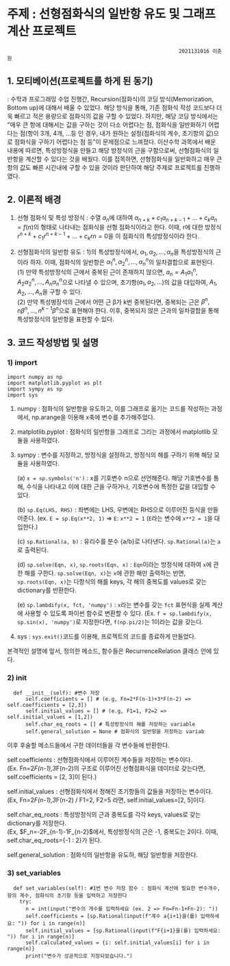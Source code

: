 # 주제 : 선형점화식의 일반항 유도 및 그래프 계산 프로젝트

                                                            2021131016 이준원

## 1. 모티베이션(프로젝트를 하게 된 동기)

   : 수학과 프로그래밍 수업 진행간, Recursion(점화식)의 코딩 방식(Memorization, Bottom up)에 대해서 배울 수 있었다. 해당 방식을 통해, 기존 점화식 작성 코드보다 더욱 빠르고 적은 용량으로 점화식의 값을 구할 수 있었다. 하지만, 해당 코딩 방식에서는 "매우 큰 항에 대해서는 값을 구하는 것이 다소 어렵다는 점, 점화식을 일반화하기 어렵다는 점(항이 3개, 4개, ...등 인 경우, 내가 원하는 설정(점화식의 계수, 초기항의 값)으로 점화식을 구하기 어렵다는 점 등"이 문제점으로 느껴졌다. 이산수학 과목에서 배운 내용에 따르면, 특성방정식을 만들고 해당 방정식의 근을 구함으로써, 선형점화식의 일반항을 계산할 수 있다는 것을 배웠다. 이를 접목하면, 선형점화식을 일반화하고 매우 큰 항의 값도 빠른 시간내에 구할 수 있을 것이라 판단하여 해당 주제로 프로젝트를 진행하였다.

## 2. 이론적 배경

  1) 선형 점화식 및 특성 방정식
     : 수열 ${a_n}$에 대하여 $a_{n+k}+c_1a_{n+k-1}+...+c_ka_n=f(n)$의 형태로 나타내는 점화식을 선형 점화식이라고 한다. 이때, r에 대한 방정식 $r^{n+k}+c_1r^{n+k-1}+...+c_kr{n}=0$을 이 점화식의 특성방정식이라 한다. 

  2) 선형점화식의 일반항 유도
     : 1)의 특성방정식에서, $α_{1}, α_{2}, ..., α_{n}$을 특성방정식의 근이라 하자. 이때, 점화식의 일반항은 $α_{1}^n, α_{2}^n, ..., α_{n}^n$의 일차결합으로 표현된다.
     <br/>(1) 만약 특성방정식의 근에서 중복된 근이 존재하지 않으면, ${a_n}=A_1α_{1}^n, A_2α_{2}^n, ..., A_nα_{n}^n$으로 나타낼 수 있으며, 초기항($a_1, a_2, ...$)의 값을 대입하여, $A_1, A_2, ..., A_n$을 구할 수 있다.
    <br/>(2) 만약 특성벙장석의 근에서 어떤 근 β가 k번 중복된다면, 중복되는 근은 $β^n, nβ^n, ... , n^{k-1}β^n$으로 표현해야 한다. 이후, 중복되지 않은 근과의 일차결합을 통해 특성방정식의 일반항을 표현할 수 있다.

## 3. 코드 작성방법 및 설명

  ### 1) import
```
import numpy as np
import matplotlib.pyplot as plt
import sympy as sp
import sys
```
1. numpy : 점화식의 일반항을 유도하고, 이를 그래프로 옮기는 코드를 작성하는 과정에서, np.arange을 이용해 x축에 변수를 추가해주었다.

2. matplotlib.pyplot : 점화식의 일반항을 그래프로 그리는 과정에서 matplotlib 모듈을 사용하였다.

3. sympy : 변수를 지정하고, 방정식을 설정하고, 방정식의 해를 구하기 위해 해당 모듈을 사용하였다.
   
   (a) `x = sp.symbols('n')` : x를 기호변수 n으로 선언해준다. 해당 기호변수를 통해, 수식을 나타내고 이에 대한 근을 구하거나, 기호변수에 특정한 값을 대입할 수 있다.
   
   (b) `sp.Eq(LHS, RHS)` : 좌변에는 LHS, 우변에는 RHS으로 이루어진 등식을 만들어준다. (ex. `E = sp.Eq(x**2, 1)` => `E`: `x**2 = 1` (`E`라는 변수에 `x**2 = 1`을 대입한다.)
   
   (c) `sp.Rational(a, b)` : 유리수를 분수 {a/b}로 나타낸다. `sp.Rational(a)`는 `a`로 출력된다.
   
   (d) `sp.solve(Eqn, x)`, `sp.roots(Eqn, x)` : `Eqn`이라는 방정식에 대하여 `x`에 관한 해를 구한다. `sp.solve(Eqn, x)`는 `x`에 관한 해만 출력하는 반면, `sp.roots(Eqn, x)`는 다항식의 해를 keys, 각 해의 중복도를 values로 갖는 dictionary를 반환한다.
   
   (e) `sp.lambdify(x, fct, 'numpy')` : `x`라는 변수를 갖는 `fct` 표현식을 실제 계산에 사용할 수 있도록 파이썬 함수로 변환할 수 있다. (Ex. `f = sp.lambdify(x, sp.sin(x), 'numpy')`로 지정한다면, `f(np.pi/2)`는 1이라는 값을 갖는다.

4. sys : `sys.exit()`코드를 이용해, 프로젝트의 코드를 종료하게 만들었다.

본격적인 설명에 앞서, 정의한 메소드, 함수들은 RecurrenceRelation 클래스 안에 있다.
  ### 2) __init__
  ```
    def __init__(self): #변수 저장
        self.coefficients = [] # (e.g, Fn=2*F(n-1)+3*F(n-2) => self.coefficients = [2,3])
        self.initial_values = [] # (e.g, F1=1, F2=2 => self.initial_values = [1,2])
        self.char_eq_roots = [] # 특성방정식의 해를 저장하는 variable
        self.general_solution = None # 점화식의 일반항을 저장하는 variab
```

이후 후술할 메소드들에서 구한 데이터들을 각 변수들에 반환한다.

self.coefficients : 선형점화식에서 이루어진 계수들을 저장하는 변수이다.
<br/>(Ex. Fn=2*F(n-1),3*F(n-2)의 구조로 이루어진 선형점화식을 데이터로 갖는다면, self.coefficients = [2, 3]이 된다.)

self.initial_values : 선형점화식에서 정해진 초기항들의 값들을 저장하는 변수이다.
<br/>(Ex, Fn=2*F(n-1),3*F(n-2) / F1=2, F2=5 라면, self.initial_values=[2, 5]이다.

self.char_eq_roots : 특성방정식의 근과 중복도를 각각 keys, values로 갖는 dictionary를 저장한다.
<br/>(Ex, $F_n=-2F_{n-1)-1F_{n-2}$에서, 특성방정식의 근은 -1, 중복도는 2이다. 이때, self.char_eq_roots={-1 : 2}가 된다.

self.general_solution : 점화식의 일반항을 유도하, 해당 일반항을 저장한다.

  ### 3) set_variables
  ```
    def set_variables(self): #1번 변수 저장 함수 : 점화식 계산에 필요한 변수개수, 항의 계수, 점화식의 초기항 등을 입력하고 저장한다
      try:
        n = int(input("변수의 개수를 입력하세요 (ex. 2 => Fn=Fn-1+Fn-2): "))
        self.coefficients = [sp.Rational(input(f"계수 a{i+1}을(를) 입력하세요: ")) for i in range(n)]
        self.initial_values = [sp.Rational(input(f"F{i+1}을(를) 입력하세요: ")) for i in range(n)]
        self.calculated_values = {i: self.initial_values[i] for i in range(n)}
        print("변수가 성공적으로 지정되었습니다.")
```
